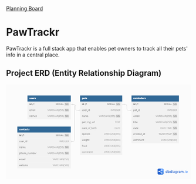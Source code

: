 [Planning Board](https://github.com/users/Devvaru/projects/1)

# PawTrackr

PawTrackr is a full stack app that enables pet owners to track all their pets' info in a central place.

## Project ERD (Entity Relationship Diagram)

<!-- A link to the ERD with dynamic highlighting of table relationships is available [HERE](https://dbdocs.io/**TBC**/**Filename-TBC**?view=relationships) -->

!["Screenshot of ERD"](/planning/PawTrackr_ERD.png)